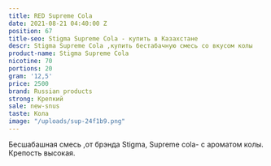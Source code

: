 ```yaml
---
title: RED Supreme Cola
date: 2021-08-21 04:40:00 Z
position: 67
title-seo: Stigma Supreme Cola - купить в Казахстане
descr: Stigma Supreme Cola ,купить бестабачную смесь со вкусом колы
product-name: Stigma Supreme Cola
nicotine: 70
portions: 20
gram: '12,5'
price: 2500
brand: Russian products
strong: Крепкий
sale: new-snus
taste: Кола
image: "/uploads/sup-24f1b9.png"
---
```


Бесшабашная смесь ,от брэнда Stigma, Supreme cola- с ароматом колы.
Крепость высокая.